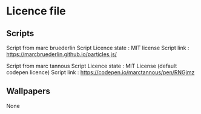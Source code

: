 # Licence file
## Scripts
Script from marc bruederlin
Script Licence state : MIT license
Script link : https://marcbruederlin.github.io/particles.js/

Script from marc tannous
Script Licence state : MIT License (default codepen licence)
Script link : https://codepen.io/marctannous/pen/RNGjmz
## Wallpapers
None